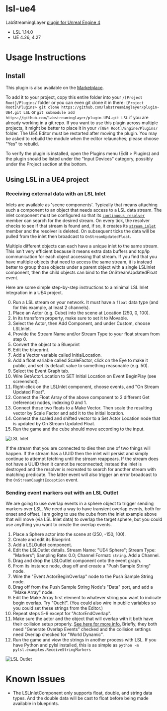 # lsl-ue4

LabStreamingLayer [plugin for Unreal Engine 4](https://docs.unrealengine.com/en-US/ProductionPipelines/Plugins/index.html)

* LSL 1.14.0
* UE 4.26, 4.27

# Usage Instructions

## Install

This plugin is also available on the [Marketplace](https://www.unrealengine.com/marketplace/en-US/product/labstreaminglayer-plugin).

To add it to your project, copy this entire folder into your `/[Project Root]/Plugins/` folder or you can even git clone it in there: `[Project Root]\Plugins> git clone https://github.com/labstreaminglayer/plugin-UE4.git LSL` or `git submodule add https://github.com/labstreaminglayer/plugin-UE4.git LSL` if you are already working in a git repo. If you want to use this plugin across multiple projects, it might be better to place it in your `/[UE4 Root]/Engine/Plugins/` folder. The UE4 Editor must be restarted after moving the plugin. You may be asked to rebuild the module when the editor relaunches; please choose "Yes" to rebuild.

To verify the plugin is installed, open the Plugins menu (Edit > Plugins) and the plugin should be listed under the "Input Devices" category, possibly under the Project section at the bottom.

## Using LSL in a UE4 project

### Receiving external data with an LSL Inlet

Inlets are available as 'scene components'. Typically that means attaching such a component to an object that needs access to a LSL data stream. The inlet component must be configured so that its [`continuous_resolver`](https://github.com/sccn/liblsl/blob/master/include/lsl_cpp.h#L1754-L1762) member can search for the desired stream. On every tick, the resolver checks to see if that stream is found and, if so, it creates its [`stream_inlet`](https://github.com/sccn/liblsl/blob/master/include/lsl_cpp.h#L1004-L1011) member and the resolver is deleted. On subsequent ticks the data will be pulled from the inlet then broadcast to `OnStreamUpdatedFloat`.

Multiple different objects can each have a unique inlet to the same stream. This isn't very efficient because it means extra data buffers and tcp/ip communication for each object accessing that stream. If you find that you have multiple objects that need to access the same stream, it is instead better to group those objects under a parent object with a single LSLInlet component, then the child objects can bind to the OnStreamUpdatedFloat event.

Here are some simple step-by-step instructions to a minimal LSL Inlet integration in a UE4 project.

0. Run a LSL stream on your network. It must have a `float` data type (and for this example, at least 2 channels).
1. Place an Actor (e.g. Cube) into the scene at Location (250, 0, 100).
2. In its transform property, make sure to set it to Movable.
3. Select the Actor, then Add Component, and under Custom, choose LSLInlet.
4. Provide the Stream Name and/or Stream Type to your float stream from step 0.
5. Convert the object to a Blueprint
6. Edit the blueprint.
7. Add a Vector variable called InitialLocation.
8. Add a float variable called ScaleFactor, click on the Eye to make it public, and set its default value to something reasonable (e.g. 50).
9. Select the Event Graph tab.
10. Wire GetActorLocation to SET Initial Location on Event BeginPlay (see screenshot).
11. Right-click on the LSLInlet component, choose events, and "On Stream Updated Float".
12. Connect the Float Array of the above component to 2 different Get (reference) nodes, indexing 0 and 1.
13. Connect those two floats to a Make Vector. Then scale the resulting vector by Scale Factor and add it to the initial location.
14. Connect the scaled and shifted vector to a Set Actor Location node that is updated by On Stream Updated Float.
15. Run the game and the cube should move according to the input.

![LSL Inlet](https://github.com/labstreaminglayer/plugin-UE4/raw/master/Resources/LSLInput.PNG "LSL Inlet in UE4")

If the stream that you are connected to dies then one of two things will happen. If the stream has a UUID then the inlet will persist and simply continue to attempt fetching until the stream reappears. If the stream does not have a UUID then it cannot be reconnected; instead the inlet is destroyed and the resolver is recreated to search for another stream with matching predicate. The latter event will also trigger an error broadcast to the `OnStreamCaughtException` event.

### Sending event markers out with an LSL Outlet

We are going to use overlap events in a sphere object to trigger sending markers over LSL. We need a way to have transient overlap events, both for onset and offset. I am going to use the cube from the inlet example above that will move (via LSL Inlet data) to overlap the target sphere, but you could use anything you want to create the overlap events.

1. Place a Sphere actor into the scene at (250, -150, 100).
2. Create and edit its Blueprint.
3. Add a LSLOutlet component.
4. Edit the LSLOutlet details. Stream Name: "UE4 Sphere"; Stream Type: "Markers"; Sampling Rate: 0.0; Channel Format: `string`. Add a Channel.
5. Drag and drop the LSLOutlet component onto the event graph.
6. From its instance node, drag off and create a "Push Sample String" node.
7. Wire the "Event ActorBeginOverlap" node to the Push Sample String node.
8. Drag off from the Push Sample String Node's "Data" port, and add a "Make Array" node.
9. Edit the Make Array first element to whatever string you want to indicate begin overlap. Try "Ouch!". (You could also wire in public variables so you could set these strings from the Editor.)
10. Repeat steps 5-9 except for "ActorEndOverlap".
11. Make sure the actor and the object that will overlap with it both have their collision setup properly. [See here for more info.](https://docs.unrealengine.com/en-US/InteractiveExperiences/Physics/Collision/Overview/index.html) Briefly, they both need "Generate Overlap Events" checked and the collision settings need Overlap checked for "World Dynamic".
12. Run the game and view the strings in another process with LSL. If you have Python and pylsl installed, this is as simple as `python -m pylsl.examples.ReceiveStringMarkers`

![LSL Outlet](https://github.com/labstreaminglayer/plugin-UE4/raw/master/Resources/LSLOutput.PNG "LSL Outlet in UE4")

# Known Issues

* The LSLInletComponent only supports float, double, and string data types. And the double data will be cast to float before being made available in blueprints.
